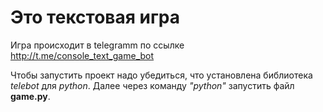 # Это текстовая игра

Игра происходит в telegramm по ссылке http://t.me/console_text_game_bot

Чтобы запустить проект надо убедиться, что установлена библиотека <i>telebot</i> для <i>python</i>. Далее через команду <i>"python"</i> запустить файл <b>game.py</b>.
